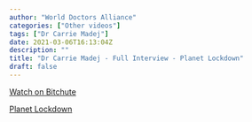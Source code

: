 ```yaml
---
author: "World Doctors Alliance"
categories: ["Other videos"]
tags: ["Dr Carrie Madej"]
date: 2021-03-06T16:13:04Z
description: ""
title: "Dr Carrie Madej - Full Interview - Planet Lockdown"
draft: false
---
```


[Watch on Bitchute](https://www.bitchute.com/video/1t64jJZP0Jd2/)  

[Planet Lockdown](https://planetlockdownfilm.com/)